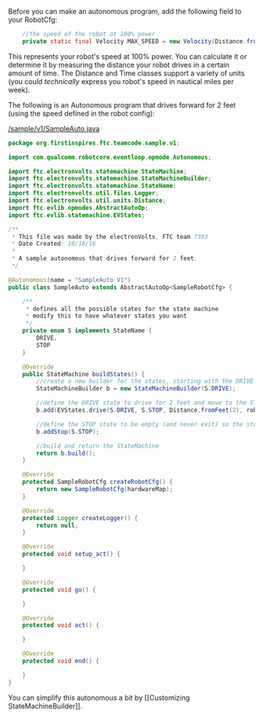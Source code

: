 Before you can make an autonomous program, add the following field to your RobotCfg:

```java
    //the speed of the robot at 100% power
    private static final Velocity MAX_SPEED = new Velocity(Distance.fromInches(50), Time.fromSeconds(5));
```

This represents your robot's speed at 100% power. You can calculate it or determine it by measuring the distance your robot drives in a certain amount of time. The Distance and Time classes support a variety of units (you could _technically_ express you robot's speed in nautical miles per week).

The following is an Autonomous program that drives forward for 2 feet (using the speed defined in the robot config):

[/sample/v1/SampleAuto.java](https://github.com/FTC7393/EVLib/blob/master/sample/v1/SampleAuto.java)
```java
package org.firstinspires.ftc.teamcode.sample.v1;

import com.qualcomm.robotcore.eventloop.opmode.Autonomous;

import ftc.electronvolts.statemachine.StateMachine;
import ftc.electronvolts.statemachine.StateMachineBuilder;
import ftc.electronvolts.statemachine.StateName;
import ftc.electronvolts.util.files.Logger;
import ftc.electronvolts.util.units.Distance;
import ftc.evlib.opmodes.AbstractAutoOp;
import ftc.evlib.statemachine.EVStates;

/**
 * This file was made by the electronVolts, FTC team 7393
 * Date Created: 10/18/16
 *
 * A sample autonomous that drives forward for 2 feet.
 */

@Autonomous(name = "SampleAuto V1")
public class SampleAuto extends AbstractAutoOp<SampleRobotCfg> {

    /**
     * defines all the possible states for the state machine
     * modify this to have whatever states you want
     */
    private enum S implements StateName {
        DRIVE,
        STOP
    }

    @Override
    public StateMachine buildStates() {
        //create a new builder for the states, starting with the DRIVE state
        StateMachineBuilder b = new StateMachineBuilder(S.DRIVE);

        //define the DRIVE state to drive for 2 feet and move to the STOP state
        b.add(EVStates.drive(S.DRIVE, S.STOP, Distance.fromFeet(2), robotCfg.getTwoMotors(), 0.5));

        //define the STOP state to be empty (and never exit) so the state machine will stop
        b.addStop(S.STOP);

        //build and return the StateMachine
        return b.build();
    }

    @Override
    protected SampleRobotCfg createRobotCfg() {
        return new SampleRobotCfg(hardwareMap);
    }

    @Override
    protected Logger createLogger() {
        return null;
    }

    @Override
    protected void setup_act() {

    }

    @Override
    protected void go() {

    }

    @Override
    protected void act() {

    }

    @Override
    protected void end() {

    }
}
```

You can simplify this autonomous a bit by [[Customizing StateMachineBuilder]].